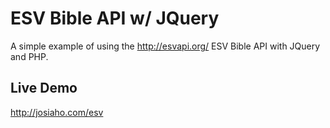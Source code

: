 # ESV Bible API w/ JQuery
A simple example of using the <http://esvapi.org/> ESV Bible API with JQuery and PHP.

## Live Demo
<http://josiaho.com/esv>